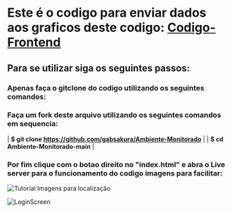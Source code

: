 # Este é o codigo para enviar dados aos graficos deste codigo: [Codigo-Frontend](https://github.com/gabsakura/app-dados-sensores)

## Para se utilizar siga os seguintes passos:

### Apenas faça o gitclone do codigo utilizando os seguintes comandos:

### Faça um fork deste arquivo utilizando os seguintes comandos em sequencia:
| **$ git clone https://github.com/gabsakura/Ambiente-Monitorado** | 
| **$ cd Ambiente-Monitorado-main** |

### Por fim clique com o botao direito no "index.html" e abra o Live server para o funcionamento do codigo imagens para facilitar:
![Tutorial](https://github.com/gabsakura/Ambiente-Monitorado/blob/main/images/Index.png)
Imagens para localização 

![LoginScreen](https://github.com/gabsakura/Ambiente-Monitorado/blob/main/images/image.png)
